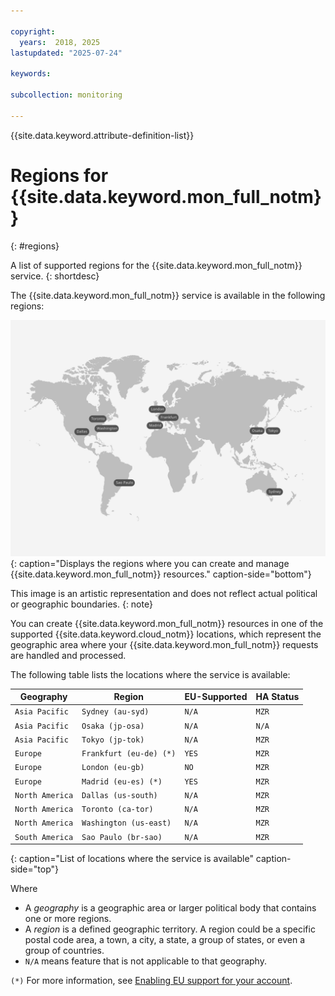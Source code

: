 ```yaml
---

copyright:
  years:  2018, 2025
lastupdated: "2025-07-24"

keywords: 

subcollection: monitoring

---
```


{{site.data.keyword.attribute-definition-list}}


# Regions for {{site.data.keyword.mon_full_notm}}
{: #regions}

A list of supported regions for the {{site.data.keyword.mon_full_notm}} service.
{: shortdesc}

The {{site.data.keyword.mon_full_notm}} service is available in the following regions:


![The image shows the locations where the {{site.data.keyword.mon_full_notm}} service is available.](images/Cloud-Monitoring-02-Locations.svg){: caption="Displays the regions where you can create and manage {{site.data.keyword.mon_full_notm}} resources." caption-side="bottom"}




This image is an artistic representation and does not reflect actual political or geographic boundaries.
{: note}

You can create {{site.data.keyword.mon_full_notm}} resources in one of the supported {{site.data.keyword.cloud_notm}} locations, which represent the geographic area where your {{site.data.keyword.mon_full_notm}} requests are handled and processed.


The following table lists the locations where the service is available:

| Geography             | Region                   | EU-Supported | HA Status |
|-----------------------|--------------------------|--------------|-----------|
| `Asia Pacific`        | `Sydney (au-syd)`        | `N/A`        | `MZR`     |
| `Asia Pacific`        | `Osaka (jp-osa)`         | `N/A`        | `N/A`     |
| `Asia Pacific`        | `Tokyo (jp-tok)`         | `N/A`        | `MZR`     |
| `Europe`              | `Frankfurt (eu-de) (*)`  | `YES`        | `MZR`     |
| `Europe`              | `London (eu-gb)`         | `NO`         | `MZR`     |
| `Europe`              | `Madrid (eu-es) (*)`     | `YES`        | `MZR`     |
| `North America`       | `Dallas (us-south)`      | `N/A`        | `MZR`     |
| `North America`       | `Toronto (ca-tor)`       | `N/A`        | `MZR`     |
| `North America`       | `Washington (us-east)`   | `N/A`        | `MZR`     |
| `South America`       | `Sao Paulo (br-sao)`     | `N/A`        | `MZR`     |
{: caption="List of locations where the service is available" caption-side="top"}

Where
* A *geography* is a geographic area or larger political body that contains one or more regions.
* A *region* is a defined geographic territory. A region could be a specific postal code area, a town, a city, a state, a group of states, or even a group of countries.
* `N/A` means feature that is not applicable to that geography.

`(*)` For more information, see [Enabling EU support for your account](/docs/account?topic=account-eu-supported).
